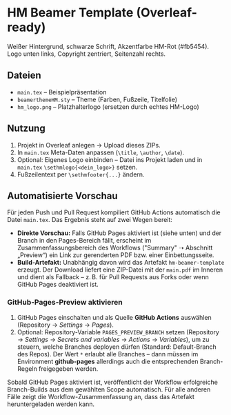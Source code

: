 # HM Beamer Template (Overleaf-ready)

Weißer Hintergrund, schwarze Schrift, Akzentfarbe HM-Rot (#fb5454).
Logo unten links, Copyright zentriert, Seitenzahl rechts.

## Dateien
- `main.tex` – Beispielpräsentation
- `beamerthemeHM.sty` – Theme (Farben, Fußzeile, Titelfolie)
- `hm_logo.png` – Platzhalterlogo (ersetzen durch echtes HM-Logo)

## Nutzung
1. Projekt in Overleaf anlegen → Upload dieses ZIPs.
2. In `main.tex` Meta-Daten anpassen (`\title`, `\author`, `\date`).
3. Optional: Eigenes Logo einbinden – Datei ins Projekt laden
   und in `main.tex` `\sethmlogo{<dein_logo>}` setzen.
4. Fußzeilentext per `\sethmfooter{...}` ändern.

## Automatisierte Vorschau
Für jeden Push und Pull Request kompiliert GitHub Actions automatisch die Datei `main.tex`.
Das Ergebnis steht auf zwei Wegen bereit:

- **Direkte Vorschau:** Falls GitHub Pages aktiviert ist (siehe unten) und der Branch in den
  Pages-Bereich fällt, erscheint im Zusammenfassungsbereich des Workflows ("Summary" ➝
  Abschnitt „Preview“) ein Link zur gerenderten PDF bzw. einer Einbettungsseite.
- **Build-Artefakt:** Unabhängig davon wird das Artefakt `hm-beamer-template` erzeugt.
  Der Download liefert eine ZIP-Datei mit der `main.pdf` im Inneren und dient als Fallback –
  z. B. für Pull Requests aus Forks oder wenn GitHub Pages deaktiviert ist.

### GitHub-Pages-Preview aktivieren
1. GitHub Pages einschalten und als Quelle **GitHub Actions** auswählen
   (Repository → *Settings* → *Pages*).
2. Optional: Repository-Variable `PAGES_PREVIEW_BRANCH` setzen (Repository → *Settings* →
   *Secrets and variables* → *Actions* → *Variables*), um zu steuern, welche Branches deployen
   dürfen (Standard: Default-Branch des Repos). Der Wert `*` erlaubt alle Branches – dann
   müssen im Environment **github-pages** allerdings auch die entsprechenden Branch-Regeln
   freigegeben werden.

Sobald GitHub Pages aktiviert ist, veröffentlicht der Workflow erfolgreiche Branch-Builds aus
dem gewählten Scope automatisch. Für alle anderen Fälle zeigt die Workflow-Zusammenfassung an,
dass das Artefakt heruntergeladen werden kann.
